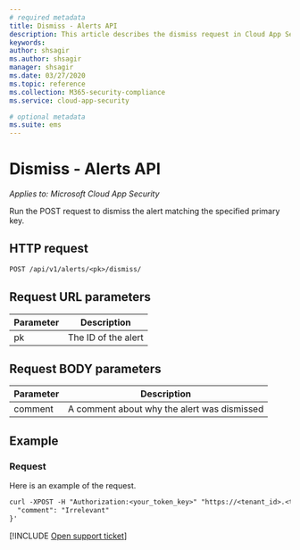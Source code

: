 ```yaml
---
# required metadata
title: Dismiss - Alerts API
description: This article describes the dismiss request in Cloud App Security's Alerts API.
keywords:
author: shsagir
ms.author: shsagir
manager: shsagir
ms.date: 03/27/2020
ms.topic: reference
ms.collection: M365-security-compliance
ms.service: cloud-app-security

# optional metadata
ms.suite: ems
---
```

# Dismiss - Alerts API

*Applies to: Microsoft Cloud App Security*

Run the POST request to dismiss the alert matching the specified primary key.

## HTTP request

```rest
POST /api/v1/alerts/<pk>/dismiss/
```

## Request URL parameters

| Parameter | Description |
| --- | --- |
| pk | The ID of the alert |

## Request BODY parameters

| Parameter | Description |
| --- | --- |
| comment | A comment about why the alert was dismissed |

## Example

### Request

Here is an example of the request.

```rest
curl -XPOST -H "Authorization:<your_token_key>" "https://<tenant_id>.<tenant_region>.contoso.com/api/v1/alerts/<pk>/dismiss/" -d '{
  "comment": "Irrelevant"
}'
```

[!INCLUDE [Open support ticket](includes/support.md)]
